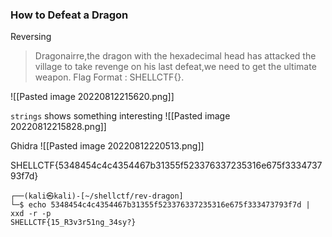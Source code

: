 ### How to Defeat a Dragon
Reversing
> Dragonairre,the dragon with the hexadecimal head has attacked the village to take revenge on his last defeat,we need to get the ultimate weapon. Flag Format : SHELLCTF{}.

![[Pasted image 20220812215620.png]]

`strings` shows something interesting
![[Pasted image 20220812215828.png]]


Ghidra
![[Pasted image 20220812220513.png]]

SHELLCTF{5348454c4c4354467b31355f523376337235316e675f333473793f7d} 

```
┌──(kali㉿kali)-[~/shellctf/rev-dragon]
└─$ echo 5348454c4c4354467b31355f523376337235316e675f333473793f7d | xxd -r -p
SHELLCTF{15_R3v3r51ng_34sy?} 
```